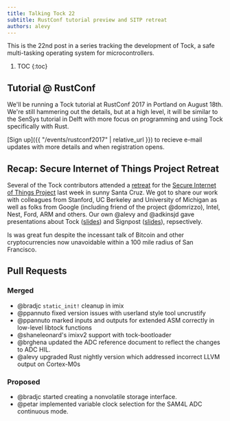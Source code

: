 ```yaml
---
title: Talking Tock 22
subtitle: RustConf tutorial preview and SITP retreat
authors: alevy
---
```


This is the 22nd post in a series tracking the development of Tock, a
safe multi-tasking operating system for microcontrollers.

1. TOC
{:toc}

## Tutorial @ RustConf

We'll be running a Tock tutorial at RustConf 2017 in Portland on August 18th.
We're still hammering out the details, but at a high level, it will be similar
to the SenSys tutorial in Delft with more focus on programming and using Tock
specifically with Rust.

[Sign up]({{ "/events/rustconf2017" | relative_url }}) to recieve e-mail
updates with more details and when registration opens.

## Recap: Secure Internet of Things Project Retreat

Several of the Tock contributors attended a
[retreat](http://iot.stanford.edu/retreat17/index.html) for the [Secure
Internet of Things Project](http://iot.stanford.edu) last week in sunny Santa
Cruz. We got to share our work with colleagues from Stanford, UC Berkeley and
University of Michigan as well as folks from Google (including friend of the
project @domrizzo), Intel, Nest, Ford, ARM and others. Our own @alevy and
@adkinsjd gave presentations about Tock
([slides](http://iot.stanford.edu/retreat17/sitp17-tock.pdf)) and Signpost
([slides](http://iot.stanford.edu/retreat17/sitp17-signpost.pdf)),
repsectively.

Is was great fun despite the incessant talk of Bitcoin and other
cryptocurrencies now unavoidable within a 100 mile radius of San Francisco.

## Pull Requests

### Merged

  * @bradjc `static_init!` cleanup in imix
  * @ppannuto fixed version issues with userland style tool uncrustify
  * @ppannuto marked inputs and outputs for extended ASM correctly in low-level
    libtock functions
  * @shaneleonard's imixv2 support with tock-bootloader
  * @brghena updated the ADC reference document to reflect the changes to ADC
    HIL.
  * @alevy upgraded Rust nightly version which addressed incorrect LLVM output
    on Cortex-M0s

### Proposed

  * @bradjc started creating a nonvolatile storage interface.
  * @petar implemented variable clock selection for the SAM4L ADC continuous
    mode.

[#409]: https://github.com/helena-project/tock/pull/409
[#421]: https://github.com/helena-project/tock/pull/421
[#422]: https://github.com/helena-project/tock/pull/422
[#423]: https://github.com/helena-project/tock/pull/423
[#424]: https://github.com/helena-project/tock/pull/424
[#425]: https://github.com/helena-project/tock/pull/425
[#426]: https://github.com/helena-project/tock/pull/426

